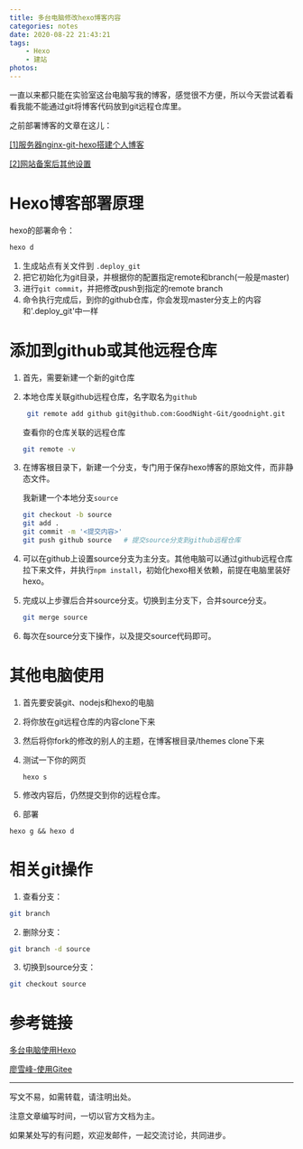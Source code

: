 ```yaml
---
title: 多台电脑修改hexo博客内容
categories: notes
date: 2020-08-22 21:43:21
tags:
	- Hexo
	- 建站
photos:
---
```








一直以来都只能在实验室这台电脑写我的博客，感觉很不方便，所以今天尝试着看看我能不能通过git将博客代码放到git远程仓库里。

之前部署博客的文章在这儿：

[[1]服务器nginx-git-hexo搭建个人博客]([http://www.goodnight.wiki/2020/06/26/%E6%9C%8D%E5%8A%A1%E5%99%A8nginx-git-hexo%E6%90%AD%E5%BB%BA%E4%B8%AA%E4%BA%BA%E5%8D%9A%E5%AE%A2/](http://www.goodnight.wiki/2020/06/26/服务器nginx-git-hexo搭建个人博客/))

[[2]网站备案后其他设置]([http://www.goodnight.wiki/2020/07/07/%E7%BD%91%E7%AB%99%E5%A4%87%E6%A1%88%E5%90%8E%E5%85%B6%E4%BB%96%E8%AE%BE%E7%BD%AE/](http://www.goodnight.wiki/2020/07/07/网站备案后其他设置/))

# Hexo博客部署原理



hexo的部署命令：

```bash
hexo d
```

1. 生成站点有关文件到 `.deploy_git`
2. 把它初始化为git目录，并根据你的配置指定remote和branch(一般是master)
3. 进行`git commit`，并把修改push到指定的remote branch
4. 命令执行完成后，到你的github仓库，你会发现master分支上的内容和'.deploy_git'中一样

# 添加到github或其他远程仓库

1. 首先，需要新建一个新的git仓库

2. 本地仓库关联github远程仓库，名字取名为`github`

   ```bash
    git remote add github git@github.com:GoodNight-Git/goodnight.git
   ```

   查看你的仓库关联的远程仓库

   ```bash
   git remote -v
   ```

   

3. 在博客根目录下，新建一个分支，专门用于保存hexo博客的原始文件，而非静态文件。

   我新建一个本地分支`source`

   ```bash
   git checkout -b source
   git add .
   git commit -m '<提交内容>'
   git push github source   # 提交source分支到github远程仓库
   ```

   

4. 可以在github上设置source分支为主分支。其他电脑可以通过github远程仓库拉下来文件，并执行`npm install`，初始化hexo相关依赖，前提在电脑里装好hexo。

5. 完成以上步骤后合并source分支。切换到主分支下，合并source分支。

   ```bash
   git merge source
   ```

   

6. 每次在source分支下操作，以及提交source代码即可。

# 其他电脑使用

1. 首先要安装git、nodejs和hexo的电脑

2. 将你放在git远程仓库的内容clone下来

3. 然后将你fork的修改的别人的主题，在博客根目录/themes clone下来

4. 测试一下你的网页

   ```
   hexo s
   ```

5. 修改内容后，仍然提交到你的远程仓库。

6. 部署

```
hexo g && hexo d
```



# 相关git操作

1. 查看分支：

```bash
git branch
```

2. 删除分支：

```bash
git branch -d source
```

3. 切换到source分支：

```bash
git checkout source
```





# 参考链接

[多台电脑使用Hexo](https://www.jianshu.com/p/4bcf2848b3fc)

[廖雪峰-使用Gitee](https://www.liaoxuefeng.com/wiki/896043488029600/1163625339727712)

---

写文不易，如需转载，请注明出处。

注意文章编写时间，一切以官方文档为主。

如果某处写的有问题，欢迎发邮件，一起交流讨论，共同进步。